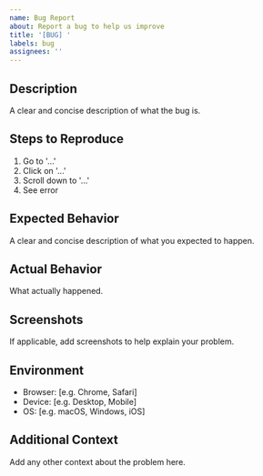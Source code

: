 ```yaml
---
name: Bug Report
about: Report a bug to help us improve
title: '[BUG] '
labels: bug
assignees: ''
---
```


## Description
A clear and concise description of what the bug is.

## Steps to Reproduce
1. Go to '...'
2. Click on '...'
3. Scroll down to '...'
4. See error

## Expected Behavior
A clear and concise description of what you expected to happen.

## Actual Behavior
What actually happened.

## Screenshots
If applicable, add screenshots to help explain your problem.

## Environment
- Browser: [e.g. Chrome, Safari]
- Device: [e.g. Desktop, Mobile]
- OS: [e.g. macOS, Windows, iOS]

## Additional Context
Add any other context about the problem here.
